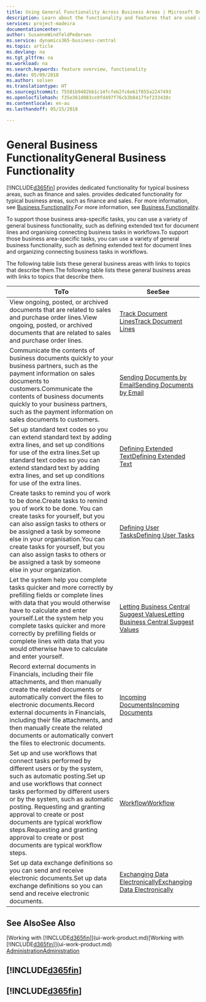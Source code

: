 ```yaml
---
title: Using General Functionality Across Business Areas | Microsoft Docs
description: Learn about the functionality and features that are used across business areas in Business Central .
services: project-madeira
documentationcenter: 
author: SusanneWindfeldPedersen
ms.service: dynamics365-business-central
ms.topic: article
ms.devlang: na
ms.tgt_pltfrm: na
ms.workload: na
ms.search.keywords: feature overview, functionality
ms.date: 05/09/2018
ms.author: solsen
ms.translationtype: HT
ms.sourcegitcommit: 75501b9402bb1c14fcfeb2fc6e61f055a2247493
ms.openlocfilehash: f35e361d083ce9fd497f76cb3b8417fef233438c
ms.contentlocale: en-au
ms.lasthandoff: 05/15/2018

---
```

# <a name="general-business-functionality"></a><span data-ttu-id="df708-103">General Business Functionality</span><span class="sxs-lookup"><span data-stu-id="df708-103">General Business Functionality</span></span>
[!INCLUDE[d365fin](includes/d365fin_md.md)]<span data-ttu-id="df708-104"> provides dedicated functionality for typical business areas, such as finance and sales.</span><span class="sxs-lookup"><span data-stu-id="df708-104"> provides dedicated functionality for typical business areas, such as finance and sales.</span></span> <span data-ttu-id="df708-105">For more information, see [Business Functionality](across-business-functionality.md).</span><span class="sxs-lookup"><span data-stu-id="df708-105">For more information, see [Business Functionality](across-business-functionality.md).</span></span>

<span data-ttu-id="df708-106">To support those business area-specific tasks, you can use a variety of general business functionality, such as defining extended text for document lines and organising connecting business tasks in workflows.</span><span class="sxs-lookup"><span data-stu-id="df708-106">To support those business area-specific tasks, you can use a variety of general business functionality, such as defining extended text for document lines and organizing connecting business tasks in workflows.</span></span>

<span data-ttu-id="df708-107">The following table lists these general business areas with links to topics that describe them.</span><span class="sxs-lookup"><span data-stu-id="df708-107">The following table lists these general business areas with links to topics that describe them.</span></span>

| <span data-ttu-id="df708-108">To</span><span class="sxs-lookup"><span data-stu-id="df708-108">To</span></span> | <span data-ttu-id="df708-109">See</span><span class="sxs-lookup"><span data-stu-id="df708-109">See</span></span> |
| --- | --- |
|<span data-ttu-id="df708-110">View ongoing, posted, or archived documents that are related to sales and purchase order lines.</span><span class="sxs-lookup"><span data-stu-id="df708-110">View ongoing, posted, or archived documents that are related to sales and purchase order lines.</span></span>|[<span data-ttu-id="df708-111">Track Document Lines</span><span class="sxs-lookup"><span data-stu-id="df708-111">Track Document Lines</span></span>](across-how-to-track-document-lines.md)|
| <span data-ttu-id="df708-112">Communicate the contents of business documents quickly to your business partners, such as the payment information on sales documents to customers.</span><span class="sxs-lookup"><span data-stu-id="df708-112">Communicate the contents of business documents quickly to your business partners, such as the payment information on sales documents to customers.</span></span> |[<span data-ttu-id="df708-113">Sending Documents by Email</span><span class="sxs-lookup"><span data-stu-id="df708-113">Sending Documents by Email</span></span>](ui-how-send-documents-email.md) |
| <span data-ttu-id="df708-114">Set up standard text codes so you can extend standard text by adding extra lines, and set up conditions for use of the extra lines.</span><span class="sxs-lookup"><span data-stu-id="df708-114">Set up standard text codes so you can extend standard text by adding extra lines, and set up conditions for use of the extra lines.</span></span> |[<span data-ttu-id="df708-115">Defining Extended Text</span><span class="sxs-lookup"><span data-stu-id="df708-115">Defining Extended Text</span></span>](ui-how-define-ext-text.md) |
|<span data-ttu-id="df708-116">Create tasks to remind you of work to be done.</span><span class="sxs-lookup"><span data-stu-id="df708-116">Create tasks to remind you of work to be done.</span></span> <span data-ttu-id="df708-117">You can create tasks for yourself, but you can also assign tasks to others or be assigned a task by someone else in your organisation.</span><span class="sxs-lookup"><span data-stu-id="df708-117">You can create tasks for yourself, but you can also assign tasks to others or be assigned a task by someone else in your organization.</span></span>|[<span data-ttu-id="df708-118">Defining User Tasks</span><span class="sxs-lookup"><span data-stu-id="df708-118">Defining User Tasks</span></span>](across-user-tasks.md)|
|<span data-ttu-id="df708-119">Let the system help you complete tasks quicker and more correctly by prefilling fields or complete lines with data that you would otherwise have to calculate and enter yourself.</span><span class="sxs-lookup"><span data-stu-id="df708-119">Let the system help you complete tasks quicker and more correctly by prefilling fields or complete lines with data that you would otherwise have to calculate and enter yourself.</span></span>|[<span data-ttu-id="df708-120">Letting Business Central Suggest Values</span><span class="sxs-lookup"><span data-stu-id="df708-120">Letting Business Central Suggest Values</span></span>](ui-let-system-suggest-values.md)|
|<span data-ttu-id="df708-121">Record external documents in Financials, including their file attachments, and then manually create the related documents or automatically convert the files to electronic documents.</span><span class="sxs-lookup"><span data-stu-id="df708-121">Record external documents in Financials, including their file attachments, and then manually create the related documents or automatically convert the files to electronic documents.</span></span>|[<span data-ttu-id="df708-122">Incoming Documents</span><span class="sxs-lookup"><span data-stu-id="df708-122">Incoming Documents</span></span>](across-income-documents.md)|
|<span data-ttu-id="df708-123">Set up and use workflows that connect tasks performed by different users or by the system, such as automatic posting.</span><span class="sxs-lookup"><span data-stu-id="df708-123">Set up and use workflows that connect tasks performed by different users or by the system, such as automatic posting.</span></span> <span data-ttu-id="df708-124">Requesting and granting approval to create or post documents are typical workflow steps.</span><span class="sxs-lookup"><span data-stu-id="df708-124">Requesting and granting approval to create or post documents are typical workflow steps.</span></span>|[<span data-ttu-id="df708-125">Workflow</span><span class="sxs-lookup"><span data-stu-id="df708-125">Workflow</span></span>](across-workflow.md)|
| <span data-ttu-id="df708-126">Set up data exchange definitions so you can send and receive electronic documents.</span><span class="sxs-lookup"><span data-stu-id="df708-126">Set up data exchange definitions so you can send and receive electronic documents.</span></span> |[<span data-ttu-id="df708-127">Exchanging Data Electronically</span><span class="sxs-lookup"><span data-stu-id="df708-127">Exchanging Data Electronically</span></span>](across-data-exchange.md) |

## <a name="see-also"></a><span data-ttu-id="df708-128">See Also</span><span class="sxs-lookup"><span data-stu-id="df708-128">See Also</span></span>
<span data-ttu-id="df708-129">[Working with [!INCLUDE[d365fin](includes/d365fin_md.md)]](ui-work-product.md)</span><span class="sxs-lookup"><span data-stu-id="df708-129">[Working with [!INCLUDE[d365fin](includes/d365fin_md.md)]](ui-work-product.md)</span></span>  
[<span data-ttu-id="df708-130">Administration</span><span class="sxs-lookup"><span data-stu-id="df708-130">Administration</span></span>](admin-setup-and-administration.md)

## [!INCLUDE[d365fin](includes/free_trial_md.md)]  
## [!INCLUDE[d365fin](includes/training_link_md.md)]


